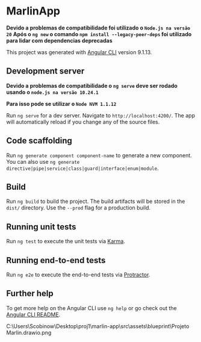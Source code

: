 # MarlinApp


**Devido a problemas de compatibilidade foi utilizado o `Node.js na versão 20`**
  **Após o `ng new` o comando `npm install --legacy-peer-deps` foi utilizado para lidar com dependencias deprecadas**
  
This project was generated with [Angular CLI](https://github.com/angular/angular-cli) version 9.1.13.

## Development server

**Devido a problemas de compatibilidade o `ng serve` deve ser rodado usando o `node.js na versão 10.24.1`**

 **Para isso pode se utilizar o `Node NVM 1.1.12`**

Run `ng serve` for a dev server. Navigate to `http://localhost:4200/`. The app will automatically reload if you change any of the source files.

## Code scaffolding

Run `ng generate component component-name` to generate a new component. You can also use `ng generate directive|pipe|service|class|guard|interface|enum|module`.

## Build

Run `ng build` to build the project. The build artifacts will be stored in the `dist/` directory. Use the `--prod` flag for a production build.

## Running unit tests

Run `ng test` to execute the unit tests via [Karma](https://karma-runner.github.io).

## Running end-to-end tests

Run `ng e2e` to execute the end-to-end tests via [Protractor](http://www.protractortest.org/).

## Further help

To get more help on the Angular CLI use `ng help` or go check out the [Angular CLI README](https://github.com/angular/angular-cli/blob/master/README.md).

C:\Users\Scobinow\Desktop\proj1\marlin-app\src\assets\blueprint\Projeto Marlin.drawio.png

